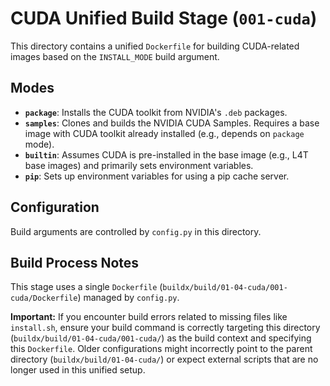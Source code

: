 # CUDA Unified Build Stage (`001-cuda`)

This directory contains a unified `Dockerfile` for building CUDA-related images based on the `INSTALL_MODE` build argument.

## Modes

*   **`package`**: Installs the CUDA toolkit from NVIDIA's `.deb` packages.
*   **`samples`**: Clones and builds the NVIDIA CUDA Samples. Requires a base image with CUDA toolkit already installed (e.g., depends on `package` mode).
*   **`builtin`**: Assumes CUDA is pre-installed in the base image (e.g., L4T base images) and primarily sets environment variables.
*   **`pip`**: Sets up environment variables for using a pip cache server.

## Configuration

Build arguments are controlled by `config.py` in this directory.

## Build Process Notes

This stage uses a single `Dockerfile` (`buildx/build/01-04-cuda/001-cuda/Dockerfile`) managed by `config.py`.

**Important:** If you encounter build errors related to missing files like `install.sh`, ensure your build command is correctly targeting this directory (`buildx/build/01-04-cuda/001-cuda/`) as the build context and specifying this `Dockerfile`. Older configurations might incorrectly point to the parent directory (`buildx/build/01-04-cuda/`) or expect external scripts that are no longer used in this unified setup.

<!-- --- Footer --- -->
<!--
 File location diagram:
 jetc/                          <- Main project folder
 ├── buildx/                    <- Buildx directory
 │   ├── build/                 <- Build stages directory
 │   │   └── 01-04-cuda/        <- Parent directory
 │   │       └── 001-cuda/      <- Current directory
 │   │           └── README.md  <- THIS FILE
 └── ...                        <- Other project files

 Description: README for the unified CUDA build stage (001-cuda).
 Author: Mr K / GitHub Copilot
 COMMIT-TRACKING: UUID-20250425-080000-42595D
-->

